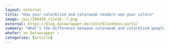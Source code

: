```yaml
---
layout: external
title: "How your colorblind and colorweak readers see your colors"
image: /pic/200430_rule16--f.png
external: https://blog.datawrapper.de/colorblindness-part1/
summary: "What’s the difference between colorweak and colorblind people, and how they see the world."
whofor: on Datawrapper ↗
categories: [article]
---
```


